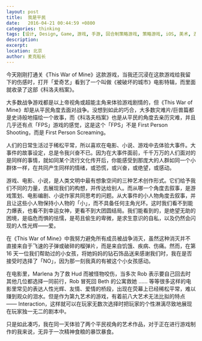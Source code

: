 ```yaml
---
layout: post
title:  我是平民
date:   2016-04-21 00:44:59 +0800
categories: thinking
tags: [设计, Design, Game, 游戏, 手游, 回合制策略游戏, 策略游戏, iOS, 美术, 游戏美术]
description: 
excerpt: 
location: 北京
author: 麦克船长
---
```


今天刚刚打通关《This War of Mine》这款游戏，当我还沉浸在这款游戏给我留下的伤感时，打开「爱奇艺」看到了一个叫做《被破坏的城市》电影特辑，而里面就收录了这部《科洛夫档案》。

大多数战争游戏都是以上帝视角或超能主角来体验游戏剧情的，但《This War of Mine》却是从平民角度去面对战争。没想到如此的巧合，大多数灾难片/巨兽篇都是史诗般地描绘一个故事，而《科洛夫档案》也是从平民的角度去亲历灾难，并且几乎还有点「FPS」游戏的感觉，这是这个「FPS」不是 First Person Shooting，而是 First Person Screaming。

人们的日常生活过于稀松平常，所以喜欢在电影、小说、游戏中去体验大事件。大事件的故事设定，总是令我兴奋不已。因为在大事件面前，千千万万的人们面对的是同样的事情，就如同某个流行文化传开后，你能感受到那庞大的人群如同一个小群体一样，在共同产生同样的情绪，或恐慌，或兴奋，或绝望，或感动。

游戏、电影、小说，是人类文明中最有想象空间的三种艺术创作形式。它们给予我们不同的力量，去展现我们的构想，并传达给别人。而从哪一个角度去叙事，是游戏策划、电影编剧、小说作家共同思考的问题。从大事件的小人物角度去叙事，并且让这些小人物保持小人物的「小」，而不具备任何主角光环。这时我们看不到能力爆表，也看不到幸运女神，更看不到大团圆结局。我们能看到的，是绝望无助的困境，是临危而惧的怯懦，是苟且偷生的卑微，是求生意识的自私，以及仍然会闪现的人性光辉——爱。

在《This War of Mine》中我努力避免所有成员被战争消灭，虽然这种消灭并不直接来自于飞速的子弹或破碎的榴弹片，而是来自饥饿、疾病、伤痛。然而，在第 16 天一位我们帮助过的小女孩，将她妈妈的钻石饰品送来感谢我们时，我在是否接受时选择了「NO」，因为那一刻我真的有被这个小女孩感动。

在电影里，Marlena 为了救 Hud 而被怪物咬伤，当多次 Rob 表示要自己回去时其他几位都选择一同前行，Rob 冒死回 Beth 的公寓救她 …… 等等很多这样的电影里常见的表达人性光辉、友情、爱情的桥段，出现在荧幕上已经稀松平常，难以赚到观众的泪水。但是作为第九艺术的游戏，有着前八大艺术无法比拟的特点 —— Interaction，这样就可以在玩家无数次选择时把玩家的个性淋漓尽致地展现在玩家独一无二的剧本中。

只是如此凑巧，我在同一天体验了两个平民视角的艺术作品，对于正在进行游戏制作的我来说，无异于一次精神食粮的暴饮暴食。